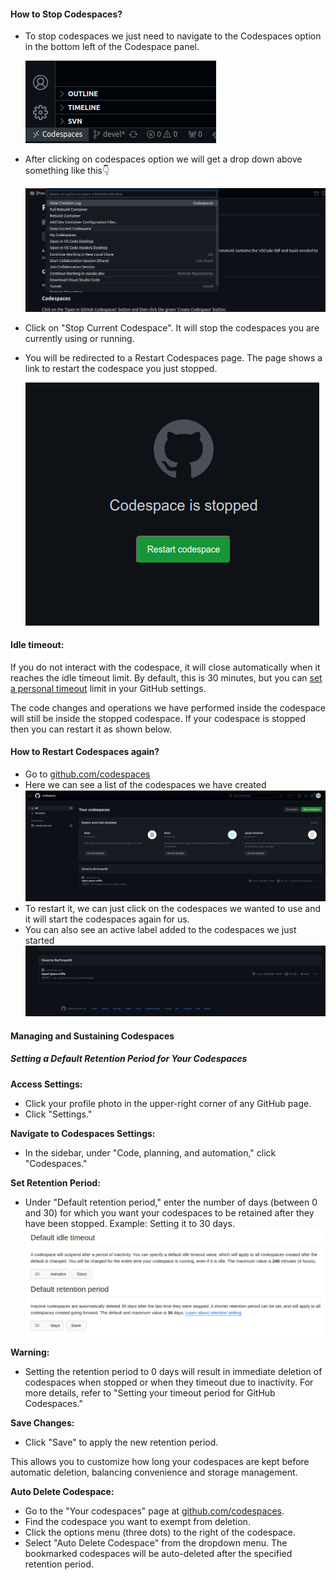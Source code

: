 

#### How to Stop Codespaces?
- To stop codespaces we just need to navigate to the Codespaces option in the bottom left of the Codespace panel.

  ![stop codespace](../../assets/rdev14.png)

- After clicking on codespaces option we will get a drop down above something like this👇

  ![stop codespace](../../assets/rdev15.png)

- Click on "Stop Current Codespace". It will stop the codespaces you are currently using or running.

- You will be redirected to a Restart Codespaces page. The page shows a link to restart the codespace you just stopped.

  ![stop codespace](../../assets/rdev16.png)


#### Idle timeout:
If you do not interact with the codespace, it will close automatically when it reaches the idle timeout limit. By default, this is 30 minutes, but you can [set a personal timeout](https://docs.github.com/en/codespaces/setting-your-user-preferences/setting-your-timeout-period-for-github-codespaces#setting-your-default-timeout-period) limit in your GitHub settings.

The code changes and operations we have performed inside the codespace will still be inside the stopped codespace. If your codespace is stopped then you can restart it as shown below.

#### How to Restart Codespaces again?

- Go to [github.com/codespaces](https://github.com/codespaces)
- Here we can see a list of the codespaces we have created
  ![stop codespace](../../assets/rdev17.png)
- To restart it, we can just click on the codespaces we wanted to use and it will start the codespaces again for us.
- You can also see an active label added to the codespaces we just started
 ![stop codespace](../../assets/rdev18.png)


#### Managing and Sustaining Codespaces

##### Setting a Default Retention Period for Your Codespaces

**Access Settings:**
- Click your profile photo in the upper-right corner of any GitHub page.
- Click "Settings."

**Navigate to Codespaces Settings:**
- In the sidebar, under "Code, planning, and automation," click "Codespaces."

**Set Retention Period:**
- Under "Default retention period," enter the number of days (between 0 and 30) for which you want your codespaces to be retained after they have been stopped.
Example: Setting it to 30 days.
![retain codespace](../../assets/manage_codespace.png)

**Warning:**
- Setting the retention period to 0 days will result in immediate deletion of codespaces when stopped or when they timeout due to inactivity.
For more details, refer to "Setting your timeout period for GitHub Codespaces."

**Save Changes:**
- Click "Save" to apply the new retention period.


This allows you to customize how long your codespaces are kept before automatic deletion, balancing convenience and storage management.

**Auto Delete Codespace:**
- Go to the "Your codespaces" page at [github.com/codespaces](github.com/codespaces).
- Find the codespace you want to exempt from deletion.
- Click the options menu (three dots) to the right of the codespace.
- Select "Auto Delete Codespace" from the dropdown menu. The bookmarked codespaces will be auto-deleted after the specified retention period.
